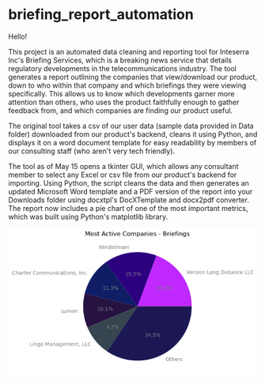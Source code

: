 # briefing_report_automation

Hello!

This project is an automated data cleaning and reporting tool for Inteserra Inc's Briefing Services, which is a breaking news service that details regulatory developments in the telecommunications industry. The tool generates a report outlining the companies that view/download our product, down to who within that company and which briefings they were viewing specifically. This allows us to know which developments garner more attention than others, who uses the product faithfully enough to gather feedback from, and which companies are finding our product useful. 

The original tool takes a csv of our user data (sample data provided in Data folder) downloaded from our product's backend, cleans it using Python, and displays it on a word document template for easy readability by members of our consulting staff (who aren't very tech friendly). 

The tool as of May 15 opens a tkinter GUI, which allows any consultant member to select any Excel or csv file from our product's backend for importing. Using Python, the script cleans the data and then generates an updated Microsoft Word template and a PDF version of the report into your Downloads folder using docxtpl's DocXTemplate and docx2pdf converter. The report now includes a pie chart of one of the most important metrics, which was built using Python's matplotlib library.

![](briefingpiechart.png)
